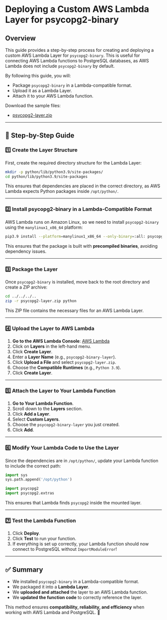 # Deploying a Custom AWS Lambda Layer for psycopg2-binary

## Overview
This guide provides a step-by-step process for creating and deploying a custom AWS Lambda Layer for `psycopg2-binary`. This is useful for connecting AWS Lambda functions to PostgreSQL databases, as AWS Lambda does not include `psycopg2-binary` by default.

By following this guide, you will:
- Package `psycopg2-binary` in a Lambda-compatible format.
- Upload it as a Lambda Layer.
- Attach it to your AWS Lambda function.

Download the sample files:
- [psycopg2-layer.zip](./lambda_layer/psycopg2-layer.zip)

---

## 📌 Step-by-Step Guide

### 1️⃣ Create the Layer Structure
First, create the required directory structure for the Lambda Layer:

```bash
mkdir -p python/lib/python3.9/site-packages/
cd python/lib/python3.9/site-packages
```

This ensures that dependencies are placed in the correct directory, as AWS Lambda expects Python packages inside `/opt/python/`.

---

### 2️⃣ Install psycopg2-binary in a Lambda-Compatible Format
AWS Lambda runs on Amazon Linux, so we need to install `psycopg2-binary` using the `manylinux1_x86_64` platform:

```bash
pip3.9 install --platform=manylinux1_x86_64 --only-binary=:all: psycopg2-binary -t .
```

This ensures that the package is built with **precompiled binaries**, avoiding dependency issues.

---

### 3️⃣ Package the Layer
Once `psycopg2-binary` is installed, move back to the root directory and create a ZIP archive:

```bash
cd ../../../..
zip -r psycopg2-layer.zip python
```

This ZIP file contains the necessary files for an AWS Lambda Layer.

---

### 4️⃣ Upload the Layer to AWS Lambda
1. **Go to the AWS Lambda Console**: [AWS Lambda](https://console.aws.amazon.com/lambda/)
2. Click on **Layers** in the left-hand menu.
3. Click **Create Layer**.
4. Enter a **Layer Name** (e.g., `psycopg2-binary-layer`).
5. Click **Upload a File** and select `psycopg2-layer.zip`.
6. Choose the **Compatible Runtimes** (e.g., `Python 3.9`).
7. Click **Create Layer**.

---

### 5️⃣ Attach the Layer to Your Lambda Function
1. **Go to Your Lambda Function**.
2. Scroll down to the **Layers** section.
3. Click **Add a Layer**.
4. Select **Custom Layers**.
5. Choose the `psycopg2-binary-layer` you just created.
6. Click **Add**.

---

### 6️⃣ Modify Your Lambda Code to Use the Layer
Since the dependencies are in `/opt/python/`, update your Lambda function to include the correct path:

```python
import sys
sys.path.append('/opt/python')

import psycopg2
import psycopg2.extras
```

This ensures that Lambda finds `psycopg2` inside the mounted layer.

---

### 7️⃣ Test the Lambda Function
1. Click **Deploy**.
2. Click **Test** to run your function.
3. If everything is set up correctly, your Lambda function should now connect to PostgreSQL without `ImportModuleError`!

---

## ✅ Summary
- We installed `psycopg2-binary` in a Lambda-compatible format.
- We packaged it into a **Lambda Layer**.
- We **uploaded and attached** the layer to an AWS Lambda function.
- We **updated the function code** to correctly reference the layer.

This method ensures **compatibility, reliability, and efficiency** when working with AWS Lambda and PostgreSQL. 🚀